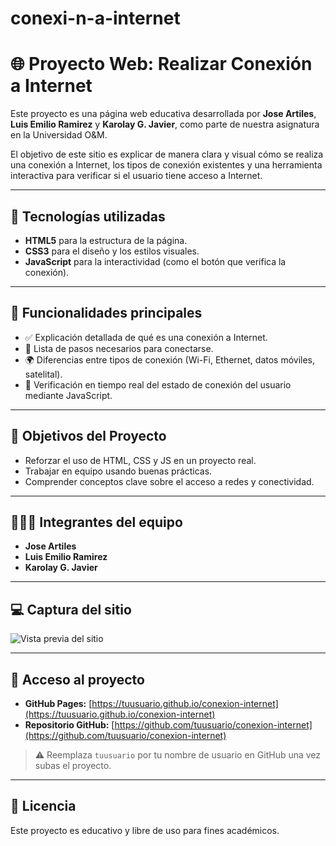 # conexi-n-a-internet
# 🌐 Proyecto Web: Realizar Conexión a Internet

Este proyecto es una página web educativa desarrollada por **Jose Artiles**, **Luis Emilio Ramirez** y **Karolay G. Javier**, como parte de nuestra asignatura en la Universidad O&M.

El objetivo de este sitio es explicar de manera clara y visual cómo se realiza una conexión a Internet, los tipos de conexión existentes y una herramienta interactiva para verificar si el usuario tiene acceso a Internet.

---

## 🔧 Tecnologías utilizadas

- **HTML5** para la estructura de la página.
- **CSS3** para el diseño y los estilos visuales.
- **JavaScript** para la interactividad (como el botón que verifica la conexión).

---

## 📌 Funcionalidades principales

- ✅ Explicación detallada de qué es una conexión a Internet.
- 📶 Lista de pasos necesarios para conectarse.
- 🌍 Diferencias entre tipos de conexión (Wi-Fi, Ethernet, datos móviles, satelital).
- 🧠 Verificación en tiempo real del estado de conexión del usuario mediante JavaScript.

---

## 🎯 Objetivos del Proyecto

- Reforzar el uso de HTML, CSS y JS en un proyecto real.
- Trabajar en equipo usando buenas prácticas.
- Comprender conceptos clave sobre el acceso a redes y conectividad.

---

## 🧑‍🤝‍🧑 Integrantes del equipo

- **Jose Artiles**
- **Luis Emilio Ramirez**
- **Karolay G. Javier**

---

## 💻 Captura del sitio

![Vista previa del sitio](./img/captura-pagina.png)

---

## 🔗 Acceso al proyecto

- **GitHub Pages:** [https://tuusuario.github.io/conexion-internet](https://tuusuario.github.io/conexion-internet)
- **Repositorio GitHub:** [https://github.com/tuusuario/conexion-internet](https://github.com/tuusuario/conexion-internet)

> ⚠️ Reemplaza `tuusuario` por tu nombre de usuario en GitHub una vez subas el proyecto.

---

## 📝 Licencia

Este proyecto es educativo y libre de uso para fines académicos.
